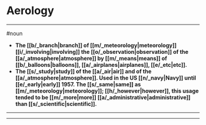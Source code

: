 # Aerology
---
#noun
- **The [[b/_branch|branch]] of [[m/_meteorology|meteorology]] [[i/_involving|involving]] the [[o/_observation|observation]] of the [[a/_atmosphere|atmosphere]] by [[m/_means|means]] of [[b/_balloons|balloons]], [[a/_airplanes|airplanes]], [[e/_etc|etc]].**
- **The [[s/_study|study]] of the [[a/_air|air]] and of the [[a/_atmosphere|atmosphere]]. Used in the US [[n/_navy|Navy]] until [[e/_early|early]] 1957. The [[s/_same|same]] as [[m/_meteorology|meteorology]]; [[h/_however|however]], this usage tended to be [[m/_more|more]] [[a/_administrative|administrative]] than [[s/_scientific|scientific]].**
---
---
